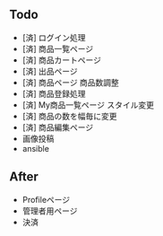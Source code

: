 
## Todo
- [済] ログイン処理
- [済] 商品一覧ページ
- [済] 商品カートページ
- [済] 出品ページ
- [済] 商品ページ 商品数調整
- [済] 商品登録処理
- [済] My商品一覧ページ スタイル変更
- [済] 商品の数を幅毎に変更
- [済] 商品編集ページ
- 画像投稿
- ansible

## After
- Profileページ
- 管理者用ページ
- 決済 
